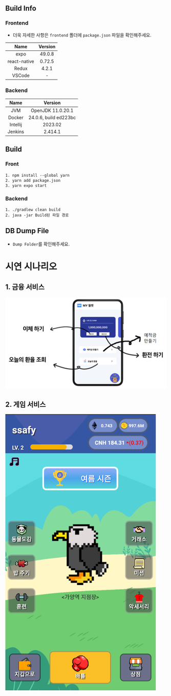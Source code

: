 ## Build Info

### Frontend

- 더욱 자세한 사항은 `frontend` 폴더에 `package.json` 파일을 확인해주세요.

|     Name     | Version |
| :----------: | :-----: |
|     expo     | 49.0.8  |
| react-native | 0.72.5  |
|    Redux     |  4.2.1  |
|    VSCode    |    -    |

### Backend

|   Name   |        Version        |
| :------: | :-------------------: |
|   JVM    |   OpenJDK 11.0.20.1   |
|  Docker  | 24.0.6, build ed223bc |
| Intellij |        2023.02        |
| Jenkins  |        2.414.1        |

## Build

### Front

```
1. npm install --global yarn
2. yarn add package.json
3. yarn expo start
```

### Backend

```
1. ./gradlew clean build
2. java -jar Build된 파일 경로
```

## DB Dump File

- `Dump Folder`를 확인해주세요.

# 시연 시나리오

## 1. 금융 서비스

![금융_메인_UI](./images/금융_서비스_메인_UI.png)

## 2. 게임 서비스

![게임_메인_UI](./images/게임_서비스_메인_UI.png)
